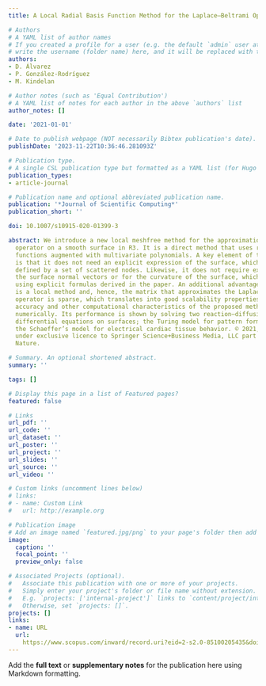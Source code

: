 ```yaml
---
title: A Local Radial Basis Function Method for the Laplace–Beltrami Operator

# Authors
# A YAML list of author names
# If you created a profile for a user (e.g. the default `admin` user at `content/authors/admin/`), 
# write the username (folder name) here, and it will be replaced with their full name and linked to their profile.
authors:
- D. Álvarez
- P. González-Rodríguez
- M. Kindelan

# Author notes (such as 'Equal Contribution')
# A YAML list of notes for each author in the above `authors` list
author_notes: []

date: '2021-01-01'

# Date to publish webpage (NOT necessarily Bibtex publication's date).
publishDate: '2023-11-22T10:36:46.281093Z'

# Publication type.
# A single CSL publication type but formatted as a YAML list (for Hugo requirements).
publication_types:
- article-journal

# Publication name and optional abbreviated publication name.
publication: '*Journal of Scientific Computing*'
publication_short: ''

doi: 10.1007/s10915-020-01399-3

abstract: We introduce a new local meshfree method for the approximation of the Laplace–Beltrami
  operator on a smooth surface in R3. It is a direct method that uses radial basis
  functions augmented with multivariate polynomials. A key element of this method
  is that it does not need an explicit expression of the surface, which can be simply
  defined by a set of scattered nodes. Likewise, it does not require expressions for
  the surface normal vectors or for the curvature of the surface, which are approximated
  using explicit formulas derived in the paper. An additional advantage is that it
  is a local method and, hence, the matrix that approximates the Laplace–Beltrami
  operator is sparse, which translates into good scalability properties. The convergence,
  accuracy and other computational characteristics of the proposed method are studied
  numerically. Its performance is shown by solving two reaction–diffusion partial
  differential equations on surfaces; the Turing model for pattern formation, and
  the Schaeffer’s model for electrical cardiac tissue behavior. © 2021, The Author(s),
  under exclusive licence to Springer Science+Business Media, LLC part of Springer
  Nature.

# Summary. An optional shortened abstract.
summary: ''

tags: []

# Display this page in a list of Featured pages?
featured: false

# Links
url_pdf: ''
url_code: ''
url_dataset: ''
url_poster: ''
url_project: ''
url_slides: ''
url_source: ''
url_video: ''

# Custom links (uncomment lines below)
# links:
# - name: Custom Link
#   url: http://example.org

# Publication image
# Add an image named `featured.jpg/png` to your page's folder then add a caption below.
image:
  caption: ''
  focal_point: ''
  preview_only: false

# Associated Projects (optional).
#   Associate this publication with one or more of your projects.
#   Simply enter your project's folder or file name without extension.
#   E.g. `projects: ['internal-project']` links to `content/project/internal-project/index.md`.
#   Otherwise, set `projects: []`.
projects: []
links:
- name: URL
  url: 
    https://www.scopus.com/inward/record.uri?eid=2-s2.0-85100205435&doi=10.1007%2fs10915-020-01399-3&partnerID=40&md5=58fff02a030d4bcd72652ba5b761a9ff
---
```


Add the **full text** or **supplementary notes** for the publication here using Markdown formatting.
